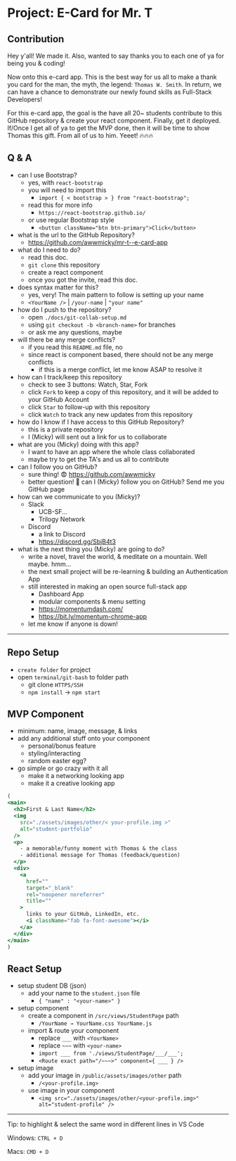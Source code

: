 # Project: E-Card for Mr. T

## Contribution
Hey y'all! We made it. Also, wanted to say thanks you to each one of ya for being you & coding!

Now onto this e-card app. This is the best way for us all to make a thank you card for the man, the myth, the legend: `Thomas W. Smith`. In return, we can have a chance to demonstrate our newly found skills as Full-Stack Developers!

For this e-card app, the goal is the have all 20~ students contribute to this GitHub repository & create your react component. Finally, get it deployed. If/Once I get all of ya to get the MVP done, then it will be time to show Thomas this gift. From all of us to him. Yeeet! 🔥🔥🔥

## Q & A
- can I use Bootstrap?
    - yes, with `react-bootstrap`
    - you will need to import this
        - `import { < bootstrap > } from "react-bootstrap";`
    - read this for more info
        - `https://react-bootstrap.github.io/`
    - or use regular Bootstrap style
        - `<button className="btn btn-primary">Click</button>`
- what is the url to the GitHub Repository?
    - https://github.com/awwmicky/mr-t--e-card-app
- what do I need to do?
    - read this doc.
    - `git clone` this repository
    - create a react component
    - once you got the invite, read this doc.
- does syntax matter for this?
    - yes, very! The main pattern to follow is setting up your name
    - `<YourName />` | `/your-name` | `"your name"`
- how do I push to the repository?
    - open `./docs/git-collab-setup.md`
    - using `git checkout -b <branch-name>` for branches
    - or ask me any questions, maybe
- will there be any merge conflicts?
    - if you read this `README.md` file, no
    - since react is component based, there should not be any merge conflicts
        - if this is a merge conflict, let me know ASAP to resolve it
- how can I track/keep this repository
    - check to see 3 buttons: Watch, Star, Fork
    - click `Fork` to keep a copy of this repository, and it will be added to your GitHub Account
    - click `Star` to follow-up with this repository
    - click `Watch` to track any new updates from this repository
- how do I know if I have access to this GitHub Repository?
    - this is a private repository
    - I (Micky) will sent out a link for us to collaborate
- what are you (Micky) doing with this app?
    - I want to have an app where the whole class collaborated
    - maybe try to get the TA's and us all to contribute
- can I follow you on GitHub?
    - sure thing! 😨  https://github.com/awwmicky
    - better question! 🤔 can I (Micky) follow you on GitHub? Send me you GitHub page
- how can we communicate to you (Micky)?
    - Slack
        - UCB-SF...
        - Trilogy Network
    - Discord
        - a link to Discord
        - https://discord.gg/SbjB4t3
- what is the next thing you (Micky) are going to do?
    - write a novel, travel the world, & meditate on a mountain. Well maybe. hmm…
    - the next small project will be re-learning & building an Authentication App
    - still interested in making an open source full-stack app 
        - Dashboard App
        - modular components & menu setting
        - https://momentumdash.com/
        - https://bit.ly/momentum-chrome-app
    - let me know if anyone is down!

---

## Repo Setup
- `create folder` for project
- open `terminal/git-bash` to folder path
    - git clone `HTTPS/SSH`
    - `npm install` → `npm start`

## MVP Component
- minimum: name, image, message, & links
- add any additional stuff onto your component
    - personal/bonus feature
    - styling/interacting
    - random easter egg?
- go simple or go crazy with it all
    - make it a networking looking app
    - make it a creative looking app

```jsx
(
<main>
  <h2>First & Last Name</h2>
  <img 
    src="./assets/images/other/< your-profile.img >"
    alt="student-portfolio"
  />
  <p>
    - a memorable/funny moment with Thomas & the class
    - additional message for Thomas (feedback/question)
  </p>
  <div>
    <a 
      href="" 
      target="_blank" 
      rel="noopener noreferrer"
      title=""
    >
      links to your GitHub, LinkedIn, etc.
      <i className="fab fa-font-awesome"></i>
    </a>
  </div>
</main>
)
``` 

## React Setup
- setup student DB (json)
    - add your name to the `student.json` file
        - `{ "name" : "<your-name>" }`
- setup component
    - create a component in `/src/views/StudentPage` path
        - `/YourName → YourName.css YourName.js`
    - import & route your component
        - replace `___` with `<YourName>`
        - replace `~~~` with `<your-name>`
        - `import ___ from './views/StudentPage/___/___';`
        - `<Route exact path="/~~~>" component={ ___ } />`
- setup image
    - add your image in `/public/assets/images/other` path
        - `/<your-profile.img>`
    - use image in your component
        - `<img src="./assets/images/other/<your-profile.img>" alt="student-profile" />`

---

Tip: to highlight & select the same word in different lines in VS Code

Windows: `CTRL + D`

Macs: `CMD + D`